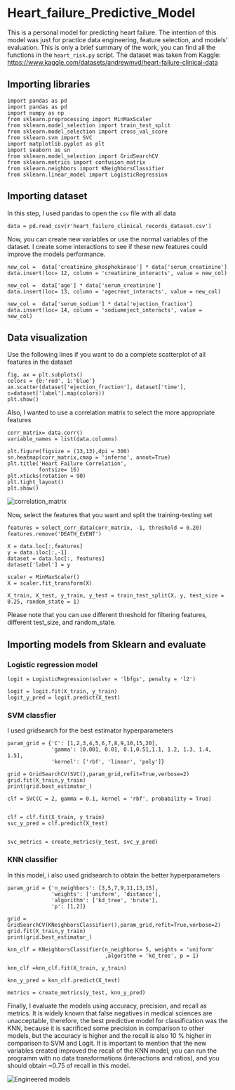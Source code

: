 # Heart_failure_Predictive_Model
This is a personal model for predicting heart failure. The intention of this model was just for practice data engineering, feature selection, and models' evaluation. This is only a brief summary of the work, you can find all the functions in the `heart_risk.py` script. The dataset was taken from Kaggle: https://www.kaggle.com/datasets/andrewmvd/heart-failure-clinical-data

## Importing libraries
```
import pandas as pd
import pandas as pd
import numpy as np
from sklearn.preprocessing import MinMaxScaler
from sklearn.model_selection import train_test_split
from sklearn.model_selection import cross_val_score
from sklearn.svm import SVC
import matplotlib.pyplot as plt
import seaborn as sn
from sklearn.model_selection import GridSearchCV
from sklearn.metrics import confusion_matrix
from sklearn.neighbors import KNeighborsClassifier
from sklearn.linear_model import LogisticRegression
```

## Importing dataset
In this step, I used pandas to open the  `csv` file with all data
```
data = pd.read_csv(r'heart_failure_clinical_records_dataset.csv')
```
Now, you can create new variables or use the normal variables of the dataset. I create some interactions to see if these new features could improve the models performance.

```
new_col =  data['creatinine_phosphokinase'] * data['serum_creatinine']
data.insert(loc= 12, column = 'creatinine_interacts', value = new_col)

new_col =  data['age'] * data['serum_creatinine']
data.insert(loc= 13, column = 'agecreat_interacts', value = new_col)

new_col =  data['serum_sodium'] * data['ejection_fraction']
data.insert(loc= 14, column = 'sodiumeject_interacts', value = new_col)
```
## Data visualization
Use the following lines if you want to do a complete scatterplot of all features in the dataset
```
fig, ax = plt.subplots()
colors = {0:'red', 1:'blue'}
ax.scatter(dataset['ejection_fraction'], dataset['time'], c=dataset['label'].map(colors))
plt.show()
```
Also, I wanted to use a correlation matrix to select the more appropriate features

```
corr_matrix= data.corr()
variable_names = list(data.columns)

plt.figure(figsize = (13,13),dpi = 300)
sn.heatmap(corr_matrix,cmap = 'inferno', annot=True)
plt.title('Heart Failure Correlation',
          fontsize= 16)
plt.xticks(rotation = 90)
plt.tight_layout()
plt.show()
```
![correlation_matrix](https://user-images.githubusercontent.com/87657676/178085891-fa4e02b4-f778-4e1c-87db-487ceffcc960.jpg)

Now, select the features that you want and split the training-testing set
```
features = select_corr_data(corr_matrix, -1, threshold = 0.20)
features.remove('DEATH_EVENT')

X = data.loc[:,features]
y = data.iloc[:,-1]
dataset = data.loc[:, features]
dataset['label'] = y

scaler = MinMaxScaler()
X = scaler.fit_transform(X)

X_train, X_test, y_train, y_test = train_test_split(X, y, test_size = 0.25, random_state = 1)
```
Please note that you can use different threshold for filtering features, different test_size, and random_state.

## Importing models from Sklearn and evaluate
### Logistic regression model
```
logit = LogisticRegression(solver = 'lbfgs', penalty = 'l2')

logit = logit.fit(X_train, y_train)
logit_y_pred = logit.predict(X_test)
```
### SVM classfier
I used gridsearch for the best estimator hyperparameters
```
param_grid = {'C': [1,2,3,4,5,6,7,8,9,10,15,20],
              'gamma': [0.001, 0.01, 0.1,0.51,1.1, 1.2, 1.3, 1.4, 1.5],
              'kernel': ['rbf', 'linear', 'poly']}

grid = GridSearchCV(SVC(),param_grid,refit=True,verbose=2)
grid.fit(X_train,y_train)
print(grid.best_estimator_)

clf = SVC(C = 2, gamma = 0.1, kernel = 'rbf', probability = True)


clf = clf.fit(X_train, y_train)
svc_y_pred = clf.predict(X_test)


svc_metrics = create_metrics(y_test, svc_y_pred)
```
### KNN classifier
In this model, i also used gridsearch to obtain the better hyperparameters
```
param_grid = {'n_neighbors': [3,5,7,9,11,13,15],
              'weights': ['uniform', 'distance'],
              'algorithm': ['kd_tree', 'brute'],
              'p': [1,2]}

grid = GridSearchCV(KNeighborsClassifier(),param_grid,refit=True,verbose=2)
grid.fit(X_train,y_train)
print(grid.best_estimator_)

knn_clf = KNeighborsClassifier(n_neighbors= 5, weights = 'uniform'
                               ,algorithm = 'kd_tree', p = 1)

knn_clf =knn_clf.fit(X_train, y_train)

knn_y_pred = knn_clf.predict(X_test)

metrics = create_metrics(y_test, knn_y_pred)
```
Finally, I evaluate the models using accuracy, precision, and recall as metrics. It is widely known that false negatives in medical sciences are unacceptable, therefore, the best predictive model for classification was the KNN, because it is sacrificed some precision in comparison to other models, but the accuracy is higher and the recall is also 10 % higher in comparison to SVM and Logit. It is important to mention that the new variables created improved the recall of the KNN model, you can run the programm with no data transformations (interactions and ratios), and you should obtain ~0.75 of recall in this model.

![Engineered models](https://user-images.githubusercontent.com/87657676/178086240-f0b38808-e739-4315-8685-164cc4e15add.jpg)

